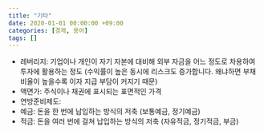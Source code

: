 ```yaml
---
title: "기타"
date: 2020-01-01 00:00:00 +09:00
categories: [경제, 용어]
tags: []
---
```


- 레버리지: 기업이나 개인이 자기 자본에 대비해 외부 자금을 어느 정도로 차용하여 투자에 활용하는 정도 (수익률이 높은 동시에 리스크도 증가합니다. 왜냐하면 부채 비율이 높을수록 이자 지급 부담이 커지기 때문)
- 액면가: 주식이나 채권에 표시되는 표면적인 가격
- 연방준비제도: 
- 예금: 돈을 한 번에 납입하는 방식의 저축 (보통예금, 정기예금)
- 적금: 돈을 여러 번에 걸쳐 납입하는 방식의 저축 (자유적금,  정기적금, 부금)